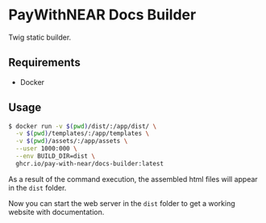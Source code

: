 # PayWithNEAR Docs Builder

Twig static builder.

## Requirements

* Docker

## Usage

```bash
$ docker run -v $(pwd)/dist/:/app/dist/ \
  -v $(pwd)/templates/:/app/templates \
  -v $(pwd)/assets/:/app/assets \
  --user 1000:000 \
  --env BUILD_DIR=dist \
  ghcr.io/pay-with-near/docs-builder:latest
```

As a result of the command execution, the assembled html files will appear in the `dist` folder.

Now you can start the web server in the `dist` folder to get a working website with documentation.